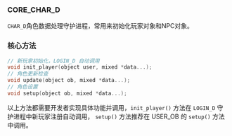 ### CORE_CHAR_D

`CHAR_D`角色数据处理守护进程，常用来初始化玩家对象和NPC对象。

### 核心方法

```c
// 新玩家初始化，LOGIN_D 自动调用
void init_player(object user, mixed *data...);
// 角色更新检查
void update(object ob, mixed *data...);
// 角色设置
void setup(object ob, mixed *data...);
```

以上方法都需要开发者实现具体功能并调用，`init_player()` 方法在 `LOGIN_D` 守护进程中新玩家注册自动调用， `setup()` 方法推荐在 USER_OB 的 `setup()` 方法中调用。
